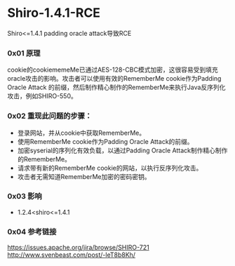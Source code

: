 # Shiro-1.4.1-RCE
Shiro&lt;=1.4.1 padding oracle attack导致RCE

### 0x01 原理
cookie的cookiememeMe已通过AES-128-CBC模式加密，这很容易受到填充oracle攻击的影响。攻击者可以使用有效的RememberMe cookie作为Padding Oracle Attack 的前缀，然后制作精心制作的RememberMe来执行Java反序列化攻击，例如SHIRO-550。

### 0x02 重现此问题的步骤：

* 登录网站，并从cookie中获取RememberMe。
* 使用RememberMe cookie作为Padding Oracle Attack的前缀。
* 加密syserial的序列化有效负载，以通过Padding Oracle Attack制作精心制作的RememberMe。
* 请求带有新的RememberMe cookie的网站，以执行反序列化攻击。
* 攻击者无需知道RememberMe加密的密码密钥。


### 0x03 影响

* 1.2.4<shiro<=1.4.1

### 0x04 参考链接

https://issues.apache.org/jira/browse/SHIRO-721
http://www.svenbeast.com/post/-leT8b8Kh/